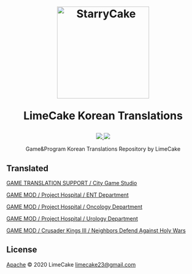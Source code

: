 <h1 align="center">
  <img src="https://avatars0.githubusercontent.com/u/8467374?s=460&u=ea678b20ca38617c9146fdb2e925b52fbbda1e2c&v=4" alt="StarryCake" width="240">
  <br>
  <p>LimeCake Korean Translations</p>
</h1>

<p align="center">
    <a href="#license">
        <img src="https://img.shields.io/github/license/LIMECAKE/SAT-COUNTER?style=flat-square" />
    </a>
    <a href="https://github.com/LIMECAKE/SAT-COUNTER/issues">
        <img src="https://img.shields.io/badge/SUPPORT-LIVE-green?style=flat-square" />
    </a>
</p>

<p align="center">
Game&Program Korean Translations Repository by LimeCake
</p>

## Translated

[GAME TRANSLATION SUPPORT / City Game Studio](https://github.com/LIMECAKE/city-game-studio-i18n)

[GAME MOD / Project Hospital / ENT Department](/Project%20Hospital/ENT%20Department)

[GAME MOD / Project Hospital / Oncology Department](/Project%20Hospital/Oncology%20Department)

[GAME MOD / Project Hospital / Urology Department](/Project%20Hospital/Urology%20Department)

[GAME MOD / Crusader Kings III / Neighbors Defend Against Holy Wars](/Crusader%20Kings%20III/Neighbors%20Defend%20Against%20Holy%20Wars)

## License
[Apache](LICENSE) © 2020 LimeCake <limecake23@gmail.com>